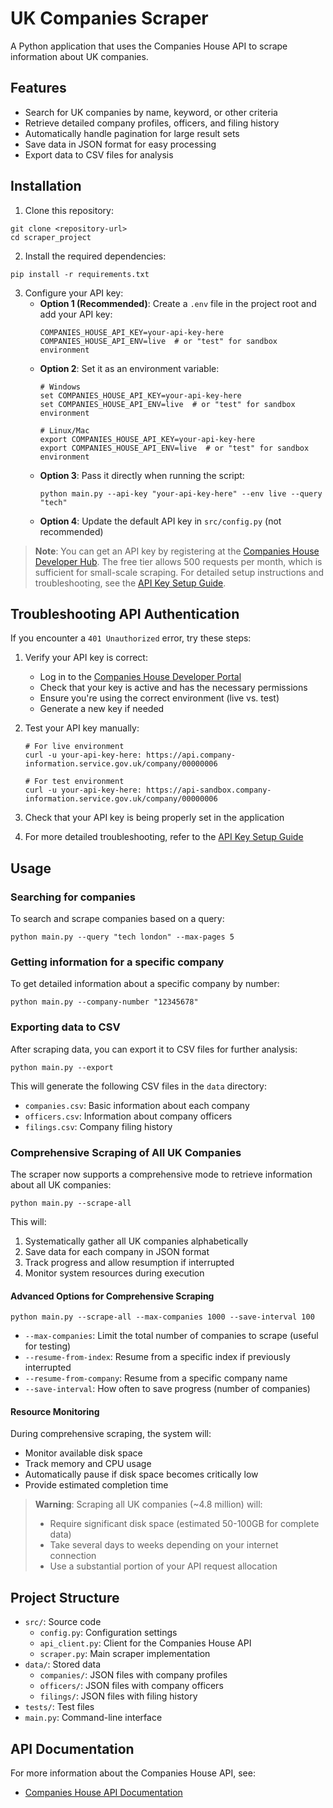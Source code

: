 # UK Companies Scraper

A Python application that uses the Companies House API to scrape information about UK companies.

## Features

- Search for UK companies by name, keyword, or other criteria
- Retrieve detailed company profiles, officers, and filing history
- Automatically handle pagination for large result sets
- Save data in JSON format for easy processing
- Export data to CSV files for analysis

## Installation

1. Clone this repository:
```
git clone <repository-url>
cd scraper_project
```

2. Install the required dependencies:
```
pip install -r requirements.txt
```

3. Configure your API key:
   - **Option 1 (Recommended)**: Create a `.env` file in the project root and add your API key:
     ```
     COMPANIES_HOUSE_API_KEY=your-api-key-here
     COMPANIES_HOUSE_API_ENV=live  # or "test" for sandbox environment
     ```
   - **Option 2**: Set it as an environment variable:
     ```
     # Windows
     set COMPANIES_HOUSE_API_KEY=your-api-key-here
     set COMPANIES_HOUSE_API_ENV=live  # or "test" for sandbox environment
     
     # Linux/Mac
     export COMPANIES_HOUSE_API_KEY=your-api-key-here
     export COMPANIES_HOUSE_API_ENV=live  # or "test" for sandbox environment
     ```
   - **Option 3**: Pass it directly when running the script:
     ```
     python main.py --api-key "your-api-key-here" --env live --query "tech"
     ```
   - **Option 4**: Update the default API key in `src/config.py` (not recommended)

> **Note**: You can get an API key by registering at the [Companies House Developer Hub](https://developer.company-information.service.gov.uk/).
> The free tier allows 500 requests per month, which is sufficient for small-scale scraping.
> For detailed setup instructions and troubleshooting, see the [API Key Setup Guide](API_KEY_SETUP.md).

## Troubleshooting API Authentication

If you encounter a `401 Unauthorized` error, try these steps:

1. Verify your API key is correct:
   - Log in to the [Companies House Developer Portal](https://developer.company-information.service.gov.uk/)
   - Check that your key is active and has the necessary permissions
   - Ensure you're using the correct environment (live vs. test)
   - Generate a new key if needed

2. Test your API key manually:
   ```
   # For live environment
   curl -u your-api-key-here: https://api.company-information.service.gov.uk/company/00000006
   
   # For test environment
   curl -u your-api-key-here: https://api-sandbox.company-information.service.gov.uk/company/00000006
   ```
   
3. Check that your API key is being properly set in the application

4. For more detailed troubleshooting, refer to the [API Key Setup Guide](API_KEY_SETUP.md)

## Usage

### Searching for companies

To search and scrape companies based on a query:

```
python main.py --query "tech london" --max-pages 5
```

### Getting information for a specific company

To get detailed information about a specific company by number:

```
python main.py --company-number "12345678"
```

### Exporting data to CSV

After scraping data, you can export it to CSV files for further analysis:

```
python main.py --export
```

This will generate the following CSV files in the `data` directory:
- `companies.csv`: Basic information about each company
- `officers.csv`: Information about company officers
- `filings.csv`: Company filing history

### Comprehensive Scraping of All UK Companies

The scraper now supports a comprehensive mode to retrieve information about all UK companies:

```
python main.py --scrape-all
```

This will:
1. Systematically gather all UK companies alphabetically
2. Save data for each company in JSON format
3. Track progress and allow resumption if interrupted
4. Monitor system resources during execution

#### Advanced Options for Comprehensive Scraping

```
python main.py --scrape-all --max-companies 1000 --save-interval 100
```

- `--max-companies`: Limit the total number of companies to scrape (useful for testing)
- `--resume-from-index`: Resume from a specific index if previously interrupted
- `--resume-from-company`: Resume from a specific company name
- `--save-interval`: How often to save progress (number of companies)

#### Resource Monitoring

During comprehensive scraping, the system will:
- Monitor available disk space
- Track memory and CPU usage
- Automatically pause if disk space becomes critically low
- Provide estimated completion time

> **Warning**: Scraping all UK companies (~4.8 million) will:
> - Require significant disk space (estimated 50-100GB for complete data)
> - Take several days to weeks depending on your internet connection
> - Use a substantial portion of your API request allocation

## Project Structure

- `src/`: Source code
  - `config.py`: Configuration settings
  - `api_client.py`: Client for the Companies House API
  - `scraper.py`: Main scraper implementation
- `data/`: Stored data
  - `companies/`: JSON files with company profiles
  - `officers/`: JSON files with company officers
  - `filings/`: JSON files with filing history
- `tests/`: Test files
- `main.py`: Command-line interface

## API Documentation

For more information about the Companies House API, see:
- [Companies House API Documentation](https://developer.company-information.service.gov.uk/) 